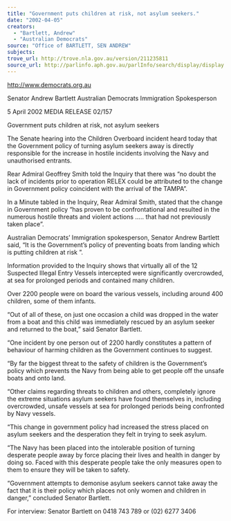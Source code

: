 ```yaml
---
title: "Government puts children at risk, not asylum seekers."
date: "2002-04-05"
creators:
  - "Bartlett, Andrew"
  - "Australian Democrats"
source: "Office of BARTLETT, SEN ANDREW"
subjects:
trove_url: http://trove.nla.gov.au/version/211235811
source_url: http://parlinfo.aph.gov.au/parlInfo/search/display/display.w3p;query=Id%3A%22media/pressrel/NN966%22
---
```


 http://www.democrats.org.au

 Senator Andrew Bartlett Australian Democrats Immigration Spokesperson

 5 April 2002  MEDIA RELEASE                          02/157

 Government puts children at risk, not asylum seekers  

 The Senate hearing into the Children Overboard incident heard today that the Government policy of turning asylum seekers away is directly responsible for the increase in hostile incidents involving the Navy and unauthorised entrants.  

 Rear Admiral Geoffrey Smith told the Inquiry that there was “no doubt the lack of incidents prior to operation RELEX could be attributed to the change in Government policy coincident with the arrival of the TAMPA”.

 In a Minute tabled in the Inquiry, Rear Admiral Smith, stated that the change in Government policy “has proven to be confrontational and resulted in the numerous hostile threats and violent actions ….. that had not previously taken place”.  

 Australian Democrats’ Immigration spokesperson, Senator Andrew Bartlett said, “It is the Government’s policy of preventing boats from landing which is putting children at risk ”.

 Information provided to the Inquiry shows that virtually all of the 12 Suspected Illegal Entry Vessels intercepted were significantly overcrowded, at sea for prolonged periods and contained many children.

 Over 2200 people were on board the various vessels, including around 400 children, some of them infants.  

 “Out of all of these, on just one occasion a child was dropped in the water from a boat and this child was immediately rescued by an asylum seeker and returned to the boat,” said Senator Bartlett.

 “One incident by one person out of 2200 hardly constitutes a pattern of behaviour of harming children as the Government continues to suggest.

 “By far the biggest threat to the safety of children is the Government’s policy which prevents the Navy from being able to get people off the unsafe boats and onto land.  

 “Other claims regarding threats to children and others, completely ignore the extreme situations asylum seekers have found themselves in, including overcrowded, unsafe vessels at sea for prolonged periods being confronted by Navy vessels.  

 “This change in government policy had increased the stress placed on asylum seekers and the desperation they felt in trying to seek asylum.  

 “The Navy has been placed into the intolerable position of turning desperate people away by force placing their lives and health in danger by doing so. Faced with this desperate people take the only measures open to them to ensure they will be taken to safety.  

 “Government attempts to demonise asylum seekers cannot take away the fact that it is their policy which places not only women and children in danger,” concluded Senator Bartlett.   

 For interview: Senator Bartlett on 0418 743 789 or (02) 6277 3406

